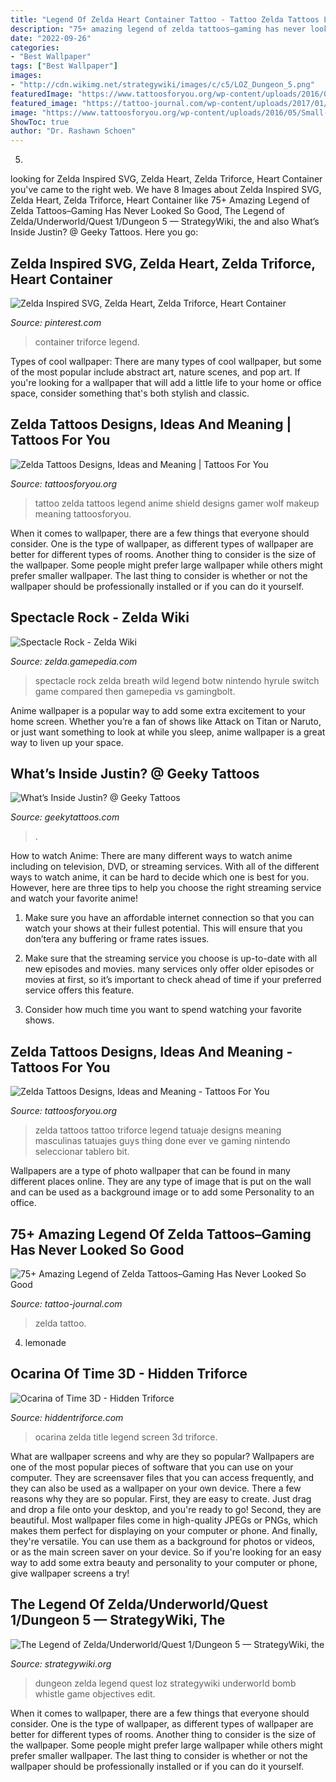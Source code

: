 ```yaml
---
title: "Legend Of Zelda Heart Container Tattoo - Tattoo Zelda Tattoos Legend Anime Shield Designs Gamer Wolf Makeup Meaning Tattoosforyou"
description: "75+ amazing legend of zelda tattoos–gaming has never looked so good"
date: "2022-09-26"
categories:
- "Best Wallpaper"
tags: ["Best Wallpaper"]
images:
- "http://cdn.wikimg.net/strategywiki/images/c/c5/LOZ_Dungeon_5.png"
featuredImage: "https://www.tattoosforyou.org/wp-content/uploads/2016/05/Small-Zelda-Tattoos.jpg"
featured_image: "https://tattoo-journal.com/wp-content/uploads/2017/01/Zelda-Tattoo-68-765x765.jpg"
image: "https://www.tattoosforyou.org/wp-content/uploads/2016/05/Small-Zelda-Tattoos.jpg"
ShowToc: true
author: "Dr. Rashawn Schoen"
---
```



5.

	

		
looking for Zelda Inspired SVG, Zelda Heart, Zelda Triforce, Heart Container you've came to the right web. We have 8 Images about Zelda Inspired SVG, Zelda Heart, Zelda Triforce, Heart Container like 75+ Amazing Legend of Zelda Tattoos–Gaming Has Never Looked So Good, The Legend of Zelda/Underworld/Quest 1/Dungeon 5 — StrategyWiki, the and also What’s Inside Justin? @ Geeky Tattoos. Here you go:
		
    
## Zelda Inspired SVG, Zelda Heart, Zelda Triforce, Heart Container

<img loading=lazy src="https://i.pinimg.com/736x/38/5a/e4/385ae4ea9d6cbf8988bb7d341ce7c1a1.jpg" onerror="this.onerror=null;this.src='https://tse4.mm.bing.net/th?id=OIP.ULYnrsvtmyfdoGIkJTboJQHaFS&amp;pid=15.1';" alt="Zelda Inspired SVG, Zelda Heart, Zelda Triforce, Heart Container">

_Source: pinterest.com_

>container triforce legend. 

	

Types of cool wallpaper:
There are many types of cool wallpaper, but some of the most popular include abstract art, nature scenes, and pop art. If you're looking for a wallpaper that will add a little life to your home or office space, consider something that's both stylish and classic.

    
## Zelda Tattoos Designs, Ideas And Meaning | Tattoos For You

<img loading=lazy src="http://www.tattoosforyou.org/wp-content/uploads/2016/05/Tattoo-Zelda.jpg" onerror="this.onerror=null;this.src='https://tse1.mm.bing.net/th?id=OIP.tyw1oq6lul0Z22uoi-4LEwHaJz&amp;pid=15.1';" alt="Zelda Tattoos Designs, Ideas and Meaning | Tattoos For You">

_Source: tattoosforyou.org_

>tattoo zelda tattoos legend anime shield designs gamer wolf makeup meaning tattoosforyou. 

	

When it comes to wallpaper, there are a few things that everyone should consider. One is the type of wallpaper, as different types of wallpaper are better for different types of rooms. Another thing to consider is the size of the wallpaper. Some people might prefer large wallpaper while others might prefer smaller wallpaper. The last thing to consider is whether or not the wallpaper should be professionally installed or if you can do it yourself.

    
## Spectacle Rock - Zelda Wiki

<img loading=lazy src="https://zelda.gamepedia.com/media/zelda.gamepedia.com/2/28/BotW_Spectacle_Rock.png" onerror="this.onerror=null;this.src='https://tse4.mm.bing.net/th?id=OIP.djnldkeI1Zmjc5OgXaNx4gHaEK&amp;pid=15.1';" alt="Spectacle Rock - Zelda Wiki">

_Source: zelda.gamepedia.com_

>spectacle rock zelda breath wild legend botw nintendo hyrule switch game compared then gamepedia vs gamingbolt. 

	

Anime wallpaper is a popular way to add some extra excitement to your home screen. Whether you’re a fan of shows like Attack on Titan or Naruto, or just want something to look at while you sleep, anime wallpaper is a great way to liven up your space.

    
## What’s Inside Justin? @ Geeky Tattoos

<img loading=lazy src="https://www.geekytattoos.com/wp-content/uploads/2010/07/zelda-shield-500x666.png" onerror="this.onerror=null;this.src='https://tse1.mm.bing.net/th?id=OIP.akNlZNmBxtY0nosDe_-xDAHaJ3&amp;pid=15.1';" alt="What’s Inside Justin? @ Geeky Tattoos">

_Source: geekytattoos.com_

>. 

	

How to watch Anime: There are many different ways to watch anime including on television, DVD, or streaming services.
With all of the different ways to watch anime, it can be hard to decide which one is best for you. However, here are three tips to help you choose the right streaming service and watch your favorite anime!
1. Make sure you have an affordable internet connection so that you can watch your shows at their fullest potential. This will ensure that you don’tera any buffering or frame rates issues.

2. Make sure that the streaming service you choose is up-to-date with all new episodes and movies. many services only offer older episodes or movies at first, so it’s important to check ahead of time if your preferred service offers this feature.

3. Consider how much time you want to spend watching your favorite shows.

    
## Zelda Tattoos Designs, Ideas And Meaning - Tattoos For You

<img loading=lazy src="https://www.tattoosforyou.org/wp-content/uploads/2016/05/Small-Zelda-Tattoos.jpg" onerror="this.onerror=null;this.src='https://tse1.mm.bing.net/th?id=OIP.pP8SHEo401IUX6APTUBAJAAAAA&amp;pid=15.1';" alt="Zelda Tattoos Designs, Ideas and Meaning - Tattoos For You">

_Source: tattoosforyou.org_

>zelda tattoos tattoo triforce legend tatuaje designs meaning masculinas tatuajes guys thing done ever ve gaming nintendo seleccionar tablero bit. 

	



Wallpapers are a type of photo wallpaper that can be found in many different places online. They are any type of image that is put on the wall and can be used as a background image or to add some Personality to an office.

    
## 75+ Amazing Legend Of Zelda Tattoos–Gaming Has Never Looked So Good

<img loading=lazy src="https://tattoo-journal.com/wp-content/uploads/2017/01/Zelda-Tattoo-68-765x765.jpg" onerror="this.onerror=null;this.src='https://tse1.mm.bing.net/th?id=OIP.Y1ls89L9h4FJGtrKRUjPeAHaHa&amp;pid=15.1';" alt="75+ Amazing Legend of Zelda Tattoos–Gaming Has Never Looked So Good">

_Source: tattoo-journal.com_

>zelda tattoo. 

	

4. lemonade 

    
## Ocarina Of Time 3D - Hidden Triforce

<img loading=lazy src="https://hiddentriforce.com/wp-content/uploads/2015/12/Legend-of-Zelda-Ocarina-of-Time-Title-Screen-1024x576.png" onerror="this.onerror=null;this.src='https://tse3.mm.bing.net/th?id=OIP.3ExpizekYe5Qe9DrC-5PYAHaEK&amp;pid=15.1';" alt="Ocarina of Time 3D - Hidden Triforce">

_Source: hiddentriforce.com_

>ocarina zelda title legend screen 3d triforce. 

	

What are wallpaper screens and why are they so popular?
Wallpapers are one of the most popular pieces of software that you can use on your computer. They are screensaver files that you can access frequently, and they can also be used as a wallpaper on your own device. There a few reasons why they are so popular. First, they are easy to create. Just drag and drop a file onto your desktop, and you're ready to go! Second, they are beautiful. Most wallpaper files come in high-quality JPEGs or PNGs, which makes them perfect for displaying on your computer or phone. And finally, they're versatile. You can use them as a background for photos or videos, or as the main screen saver on your device. So if you're looking for an easy way to add some extra beauty and personality to your computer or phone, give wallpaper screens a try!

    
## The Legend Of Zelda/Underworld/Quest 1/Dungeon 5 — StrategyWiki, The

<img loading=lazy src="http://cdn.wikimg.net/strategywiki/images/c/c5/LOZ_Dungeon_5.png" onerror="this.onerror=null;this.src='https://tse2.mm.bing.net/th?id=OIP.rOd6ceN-nAa1OKQVGYtfCAAAAA&amp;pid=15.1';" alt="The Legend of Zelda/Underworld/Quest 1/Dungeon 5 — StrategyWiki, the">

_Source: strategywiki.org_

>dungeon zelda legend quest loz strategywiki underworld bomb whistle game objectives edit. 

	

When it comes to wallpaper, there are a few things that everyone should consider. One is the type of wallpaper, as different types of wallpaper are better for different types of rooms. Another thing to consider is the size of the wallpaper. Some people might prefer large wallpaper while others might prefer smaller wallpaper. The last thing to consider is whether or not the wallpaper should be professionally installed or if you can do it yourself.

